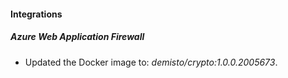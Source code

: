
#### Integrations

##### Azure Web Application Firewall

- Updated the Docker image to: *demisto/crypto:1.0.0.2005673*.